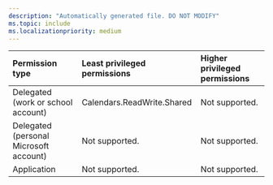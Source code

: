 ```yaml
---
description: "Automatically generated file. DO NOT MODIFY"
ms.topic: include
ms.localizationpriority: medium
---
```


|Permission type|Least privileged permissions|Higher privileged permissions|
|:---|:---|:---|
|Delegated (work or school account)|Calendars.ReadWrite.Shared|Not supported.|
|Delegated (personal Microsoft account)|Not supported.|Not supported.|
|Application|Not supported.|Not supported.|

